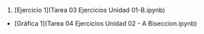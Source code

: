 1.  [Ejercicio 1](Tarea 03 Ejercicios Unidad 01-B.ipynb)
-   [Gráfica 1](Tarea 04 Ejercicios Unidad 02 - A Biseccion.ipynb)
